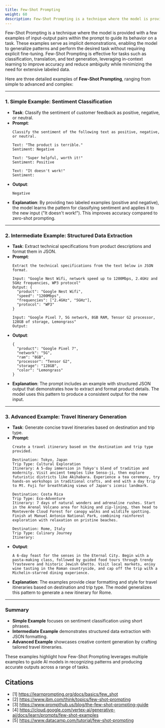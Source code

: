 ```yaml
---
title: Few-Shot Prompting
weight: 60
description: Few-Shot Prompting is a technique where the model is provided with a few examples of input-output pairs within the prompt to guide its behavior on a task.
---
```

Few-Shot Prompting is a technique where the model is provided with a few examples of input-output pairs within the prompt to guide its behavior on a task. These examples serve as implicit demonstrations, enabling the model to generalize patterns and perform the desired task without requiring explicit fine-tuning. Few-Shot Prompting is effective for tasks such as classification, translation, and text generation, leveraging in-context learning to improve accuracy and reduce ambiguity while minimizing the need for extensive labeled data.

<!-- more -->

Here are three detailed examples of **Few-Shot Prompting**, ranging from simple to advanced and complex:

---

### 1. **Simple Example: Sentiment Classification**
   - **Task**: Classify the sentiment of customer feedback as positive, negative, or neutral.
   - **Prompt**:
     ```
     Classify the sentiment of the following text as positive, negative, or neutral.

     Text: "The product is terrible."  
     Sentiment: Negative  

     Text: "Super helpful, worth it!"  
     Sentiment: Positive  

     Text: "It doesn't work!"  
     Sentiment:
     ```
   - **Output**:
     ```
     Negative
     ```
   - **Explanation**: By providing two labeled examples (positive and negative), the model learns the pattern for classifying sentiment and applies it to the new input ("It doesn't work!"). This improves accuracy compared to zero-shot prompting.

---

### 2. **Intermediate Example: Structured Data Extraction**
   - **Task**: Extract technical specifications from product descriptions and format them in JSON.
   - **Prompt**:
     ```
     Extract the technical specifications from the text below in JSON format.

     Input: "Google Nest Wifi, network speed up to 1200Mbps, 2.4GHz and 5GHz frequencies, WP3 protocol"  
     Output: {  
       "product": "Google Nest Wifi",  
       "speed": "1200Mbps",  
       "frequencies": ["2.4GHz", "5GHz"],  
       "protocol": "WP3"  
     }  

     Input: "Google Pixel 7, 5G network, 8GB RAM, Tensor G2 processor, 128GB of storage, Lemongrass"  
     Output:
     ```
   - **Output**:
     ```
     {  
       "product": "Google Pixel 7",  
       "network": "5G",  
       "ram": "8GB",  
       "processor": "Tensor G2",  
       "storage": "128GB",  
       "color": "Lemongrass"  
     }
     ```
   - **Explanation**: The prompt includes an example with structured JSON output that demonstrates how to extract and format product details. The model uses this pattern to produce a consistent output for the new input.

---

### 3. **Advanced Example: Travel Itinerary Generation**
   - **Task**: Generate concise travel itineraries based on destination and trip type.
   - **Prompt**:
     ```
     Create a travel itinerary based on the destination and trip type provided.

     Destination: Tokyo, Japan  
     Trip Type: Cultural Exploration  
     Itinerary: A 5-day immersion in Tokyo's blend of tradition and modernity. Visit ancient temples like Senso-ji, then explore futuristic districts like Akihabara. Experience a tea ceremony, try hands-on workshops in traditional crafts, and end with a day trip to Mt. Fuji for breathtaking views of Japan's iconic landmark.

     Destination: Costa Rica  
     Trip Type: Eco-Adventure  
     Itinerary: 7 days of natural wonders and adrenaline rushes. Start in the Arenal Volcano area for hiking and zip-lining, then head to Monteverde Cloud Forest for canopy walks and wildlife spotting. Finish at Manuel Antonio National Park, combining rainforest exploration with relaxation on pristine beaches.

     Destination: Rome, Italy  
     Trip Type: Culinary Journey  
     Itinerary:
     ```
   - **Output**:
     ```
     A 6-day feast for the senses in the Eternal City. Begin with a pasta-making class, followed by guided food tours through trendy Trastevere and historic Jewish Ghetto. Visit local markets, enjoy wine tasting in the Roman countryside, and cap off the trip with a Michelin-starred dining experience.
     ```
   - **Explanation**: The examples provide clear formatting and style for travel itineraries based on destination and trip type. The model generalizes this pattern to generate a new itinerary for Rome.

---

### Summary
- **Simple Example** focuses on sentiment classification using short phrases.
- **Intermediate Example** demonstrates structured data extraction with JSON formatting.
- **Advanced Example** showcases creative content generation by crafting tailored travel itineraries.

These examples highlight how Few-Shot Prompting leverages multiple examples to guide AI models in recognizing patterns and producing accurate outputs across a range of tasks.

## Citations
- [1] https://learnprompting.org/docs/basics/few_shot
- [2] https://www.ibm.com/think/topics/few-shot-prompting
- [3] https://www.prompthub.us/blog/the-few-shot-prompting-guide
- [4] https://cloud.google.com/vertex-ai/generative-ai/docs/learn/prompts/few-shot-examples
- [5] https://www.datacamp.com/tutorial/few-shot-prompting
